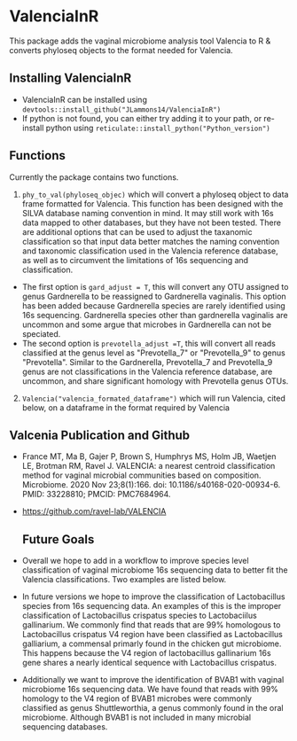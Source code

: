 # ValenciaInR
 This package adds the vaginal microbiome analysis tool Valencia to R & converts phyloseq objects to the format needed for Valencia.

## Installing ValenciaInR
- ValenciaInR can be installed using `devtools::install_github("JLammons14/ValenciaInR")`
- If python is not found, you can either try adding it to your path, or re-install python using `reticulate::install_python("Python_version")`
## Functions
Currently the package contains two functions.
 1. `phy_to_val(phyloseq_objec)` which will convert a phyloseq object to data frame formatted for Valencia. This function has been designed with the SILVA database naming convention in mind. It may still work with 16s data mapped to other databases, but they have not been tested.
   There are additional options that can be used to adjust the taxanomic classification so that input data better matches the naming convention and taxonomic classification used in the Valencia reference database, as well as to circumvent the limitations of 16s sequencing and classification.  
  - The first option is `gard_adjust = T`, this will convert any OTU assigned to genus Gardnerella to be reassigned to Gardnerella vaginalis. This option has been added because Gardnerella species are rarely identified using 16s sequencing. Gardnerella species other than gardnerella vaginalis are uncommon and some argue that microbes in Gardnerella can not be speciated. 
  - The second option is `prevotella_adjust =T`, this will convert all reads classified at the genus level as "Prevotella_7" or "Prevotella_9" to genus "Prevotella". Similar to the Gardnerella, Prevotella_7 and Prevotella_9 genus are not classifications in the Valencia reference database, are uncommon, and share significant homology with Prevotella genus OTUs.
 
 2. `Valencia("valencia_formated_dataframe")` which will run Valencia, cited below, on a dataframe in the format required by Valencia


## Valcenia Publication and Github
 - France MT, Ma B, Gajer P, Brown S, Humphrys MS, Holm JB, Waetjen LE, Brotman RM, Ravel J. VALENCIA: a nearest centroid classification method for vaginal microbial communities based on composition. Microbiome. 2020 Nov 23;8(1):166. doi: 10.1186/s40168-020-00934-6. PMID: 33228810; PMCID: PMC7684964.
 - https://github.com/ravel-lab/VALENCIA

   ## Future Goals
 -  Overall we hope to add in a workflow to improve species level classification of vaginal microbiome 16s sequencing data to better fit the Valencia classifications. Two examples are listed below. 
 - In future versions we hope to improve the classification of Lactobacillus species from 16s sequencing data. An examples of this is the improper classification of Lactobacillus crispatus species to Lactobaciilus gallinarium. We commonly find that reads that are 99% homologous to Lactobacillus crispatus V4 region have been classified as Lactobacillus galliarium, a commensal primarly found in the chicken gut microbiome. This happens because the V4 region of lactobacillus gallinarium 16s gene shares a nearly identical sequence with Lactobacillus crispatus.
 - Additionally we want to improve the identification of BVAB1 with vaginal microbiome 16s sequencing data. We have found that reads with  99% homology to the V4 region of BVAB1 microbes were commonly classified as genus Shuttleworthia, a genus commonly found in the oral microbiome. Although BVAB1 is not included in many microbial sequencing databases. 
  
